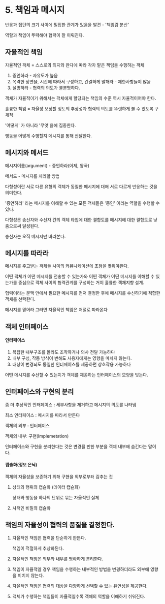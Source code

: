 # 5. 책임과 메시지

반응과 집단의 크기 사이에 밀접한 관계가 있음을 발견 - '책임감 분산'

역할과 책임이 뚜력해야 협력이 잘 이뤄진다.



## 자율적인 책임

자율적인 객체 = 스스로의 의지와 판다에 따라 각자 맡은 책임을 수행하는 객체

1. 증언하라 - 자유도가 높음
2. 목격한 장면을, 시간에 따라서 구성하고, 간결하게 말해라 - 제한사항들이 많음
3. 설명하라 - 협력의 의도가 불분명하다.

객체가 자율적이기 위해서는 객체에게 할당되는 책임의 수준 역시 자율적이어야 한다.

훌륭한 책임 =  자율성 보장할 정도의 추상성과 협력의 의도를 뚜렷하게 볼 수 있도록 구체적

'어떻게' 가 아니라 '무엇'을에 집중한다.

행동을 어떻게 수행할지 메시지를 통해 전달한다.



## 메시지와 메서드

메시지이름(argument) - 증언하라(어제, 왕국)

메서드 - 메시지를 처리할 방법

다형성이란 서로 다른 유형의 객체가 동일한 메시지에 대해 서로 다르게 반응하는 것을 의미한다.

'증언하라' 라는 메시지를 이해할 수 있는 모든 객체들은 '증인' 이라는 역할을 수행할 수 있다.

다형성은 송신자와 수신자 간의 객체 타입에 대한 결합도를 메시지에 대한 결합도로 낮춤으로써 달성된다.

송신자는 오직 메시지만 바라본다.



## 메시지를 따라라

메시지를 주고받는 객체들 사이의 커뮤니케이션에 초점을 맞춰야한다.

어떤 객체가 어떤 메시지를 전송할 수 있는가와 어떤 객체가 어떤 메시지를 이해할 수 있는가를 중심으로 객체 사이의 협력관계를 구성하는 거이 훌륭한 객체지향 설계.

협력이라는 문맥 안에서 필요한 메시지를 먼저 결정한 후에 메시지를 수신하기에 적합한 객체를 선택한다.

메시지를 믿어라 그러면 자율적인 책임은 저절로 따라온다



## 객체 인터페이스

#### 인터페이스

1. 복잡한 내부구조를 몰라도 조작하거나 의사 전달 가능하다
2. 내부 구성, 작동 방식이 변해도 사용자에게는 영향을 미치지 않는다.
3. 대상이 변경되도 동일한 인터페이스를 제공하면 상호작용 가능하다

어떤 메시지를 수신할 수 있는지가 객체를 제공하는 인터페이스의 모양을 빚는다.



## 인터페이스와 구현의 분리

좀 더 추상적인 인터페이스 : 세부사항을 제거하고 메시지의 의도를 나타냄

최소 인터페이스 : 메시지를 따라서 만든다

객체의 외부 : 인터페이스

객체의 내부: 구현(Implemetation)

인터페이스와 구현을 분리한다는 것은 변경될 만한 부분을 객체 내부에 숨긴다는 말이다.

#### 캡슐화(정보 은닉)

객체의 자율성을 보존하기 위해 구현을 외부로부터 감추는 것

1. 상태와 행위의 캡슐화 (데이터 캡슐화)

   상태와 행동을 하나의 단위로 묶는 자율적인 실체

2. 사적인 비밀의 캡슐화



## 책임의 자율성이 협력의 품질을 결정한다.

1. 자율적인 책임은 협력을 단순하게 만든다.

   책임이 적절하게 추상화된다.

2. 자율적인 책임은 외부와 내부를 명확하게 분리한다.

3. 책임이 자율적일 경우 책임을 수행하는 내부적인 방법을 변경하더라도 외부에 영향을 미치지 않는다.

4. 자율적인 책임은 협력의 대상을 다양하게 선택할 수 있는 유연성을 제공한다.

5. 객체가 수행하는 책임들이 자율적일수록 객체의 역할을 이해하기 쉬워진다.
